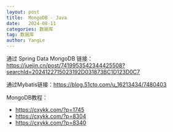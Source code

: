 ```yaml
---
layout: post
title:  MongoDB - Java
date:   2024-08-11
categories: 数据库
tag: 数据库
author: YangLe
---
```




通过 Spring Data MongoDB 链接：https://juejin.cn/post/7419953542344425508?searchId=2024122715023192D031873BC1D123D0C7



通过Mybatis链接：https://blog.51cto.com/u_16213434/7480403

MongoDB教程：

- https://cxykk.com/?p=1745
- https://cxykk.com/?p=8304
- https://cxykk.com/?p=8340
